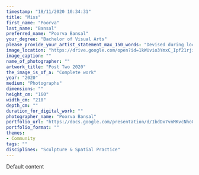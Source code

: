 ```yaml
---
timestamp: "18/11/2020 10:34:31"
title: "Miss"
first_name: "Poorva"
last_name: "Bansal"
preferred_name: "Poorva Bansal"
your_degree: "Bachelor of Visual Arts"
please_provide_your_artist_statement_max_150_words: "Devised during lockdown in Melbourne, Community Projects sought to minimise the effect of social distancing and create a platform for community involvement and collective art making. Conforming to the Covid-19 restrictions, I worked within the five kilometre radius of my house, hand posting invitations to participate. The instructions were simple and accessible, with the aim of finding ways to bring people together in solidarity in the present and in hope for the future."
image_location: "https://drive.google.com/open?id=1kWUvio3YmxC_Ipf21rjidVCs3cEeDliP"
image_caption: ""
name_of_photographer: ""
artwork_title: "Post Two 2020"
the_image_is_of_a: "Complete work"
year: "2020"
medium: "Photographs"
dimensions: ""
height_cm: "160"
width_cm: "210"
depth_cm: ""
duration_for_digital_work: ""
photographer_name: "Poorva Bansal"
portfolio_url: "https://docs.google.com/presentation/d/1bdDx7vnMKvcNhoGnbN9B7J0G5Na9EgWsYNOIS7hQq5U/edit?usp=sharing"
portfolio_format: ""
themes:
- Community
tags: ""
disciplines: "Sculpture & Spatial Practice"
---
```


Default content